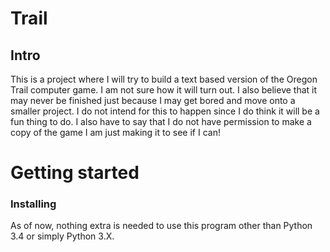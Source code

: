# Trail 
## Intro

This is a project where I will try to build a text based version of the Oregon Trail computer game. I am not sure how it will turn out. I also believe that it may never be finished just because I may get bored and move onto a smaller project. I do not intend for this to happen since I do think it will be a fun thing to do. I also have to say that I do not have permission to make a copy of the game I am just making it to see if I can!

# Getting started
### Installing 

  As of now, nothing extra is needed to use this program other than Python 3.4 or simply Python 3.X. 